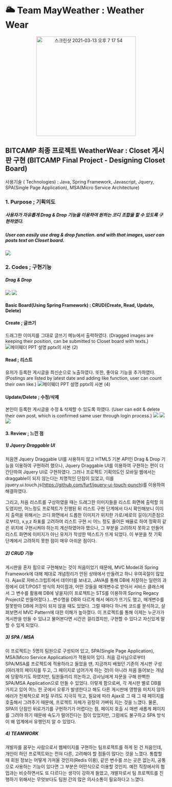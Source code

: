 #  🌥️ Team MayWeather : Weather Wear 
<p align="center">
<img width="310" alt="스크린샷 2021-03-13 오후 7 17 54" src="https://user-images.githubusercontent.com/71998026/111027014-e75f2100-8430-11eb-90b6-b8e03cb229ed.png">
</p>




## BITCAMP 최종 프로젝트 WeatherWear : Closet 게시판 구현  (BITCAMP Final Project - Designing Closet Board)
사용기술 ( Technologies) : Java, Spring Framework, Javascript, Jquery, SPA(Single Page Application), MSA(Micro Service Architecture) 

### 1. Purpose ; 기획의도 
##### 사용자가 자유롭게 Drag & Drop 기능을 이용하여 원하는 코디 조합을 할 수 있도록 구현하였다. 
##### User can easily use drag & drop function. and with that images, user can posts text on Closet board.  
<img src="https://user-images.githubusercontent.com/71998026/110907553-eb1b7680-8350-11eb-9057-72a014e7bbf0.png">


### 2. Codes ; 구현기능
##### Drag & Drop  
<img src="https://user-images.githubusercontent.com/71998026/110911461-19e81b80-8356-11eb-841a-83125640d9b1.png">
<img src="https://user-images.githubusercontent.com/71998026/110908634-72b5b500-8352-11eb-8aaa-67c9d456c0c1.gif">  


#### Basic Board(Using Spring Framework) : CRUD(Create, Read, Update, Delete)
#### Create ; 글쓰기 
드래그한 이미지를 그대로 글쓰기 메뉴에서 출력하였다. (Dragged images are keeping their position, can be submitted to Closet board with texts.)
![메이웨더 PPT 설명 pptx의 사본 (2)](https://user-images.githubusercontent.com/71998026/110911634-4c921400-8356-11eb-925a-cb0d38f05a5b.png)

#### Read ; 리스트
유저가 등록한 게시글을 최신순으로 노출하였다. 또한, 좋아요 기능을 추가하였다. (Postings are listed by latest date and adding like function, user can count their own like.)
![메이웨더 PPT 설명 pptx의 사본 (4)](https://user-images.githubusercontent.com/71998026/110912674-8fa0b700-8357-11eb-96ae-6fa2d54cb070.png)

#### Update/Delete ; 수정/삭제
본인이 등록한 게시글을 수정 & 삭제할 수 있도록 하였다. 
(User can edit & delete their own post, which is confirmed same user through login process.)
<img src="https://user-images.githubusercontent.com/71998026/110913082-08a00e80-8358-11eb-9fed-33ecdead9f0d.png">
<img src="https://user-images.githubusercontent.com/71998026/110913129-15246700-8358-11eb-891d-88050f830b2b.png">
<img src="https://user-images.githubusercontent.com/71998026/110913163-21102900-8358-11eb-81d5-1e12b757344e.png">


#### 3. Review ; 느낀 점
##### 1) Jquery Draggable UI 
처음엔 Jquery Draggable UI를 사용하지 않고 HTML5 기본 API인 Drag & Drop 기능을 이용하여 구현하려 했으나, Jquery Draggable UI를 이용하여 구현하는 편이 더 간단하여 Jquery UI로 구현하였다.
그러나 프로젝트 기획의도인 모바일 웹에서는 draggable이 되지 않는다는 치명적인 단점이 있었고, 이를 jquery.ui.touch.js(https://github.com/furf/jquery-ui-touch-punch)를 이용하여 해결하였다.

그리고, 처음 리스트를 구상하였을 때는 드래그한 이미지들을 리스트 화면에 출력할 의도였지만, 어느정도 프로젝트가 진행된 뒤 리스트 구현 단계에서 다시 확인해보니 이미지 출력을 위해서는 코디 화면에서 드롭한 이미지가 위치한 가로/세로의 길이(기준점으로부터), x,y,z 좌표를 고려하여 리스트 구현 시 어느 정도 줄어든 배율로 하여 정확히 같은 위치에 구현시켜야 하는지 계산하였어야 했으나, 그 부분을 고려하지 못하고 만들어 리스트 화면에 이미지가 아닌 유저가 작성한 텍스트가 뜨게 되었다. 이 부분을 첫 기획 단계에서 고려하지 못한 점이 매우 아쉬운 점이다. 


##### 2) CRUD 기능
게시판을 혼자 힘으로 구현해보는 것이 처음이었기 때문에, MVC Model과 Spring Framework에 대해 제대로 개념정리가 안된 상태에서 만들려고 하니 우여곡절이 많았다. Ajax로 자바스크립트에서 데이터를 보내고, JAVA를 통해 DB에 저장하는 일련의 과정에서 GET/POST 방식의 차이점과, 어떤 것들을 매개변수로 받아서 서비스 클래스에서 그 변수를 활용해 DB에 넣을지(이 프로젝트는 STS를 이용하여 Spring Regacy Project로 만들어졌다.)...변수명을 DB와 다르게 해서 에러가 뜨기도 했고, 매개변수를 잘못받아 DB에 저장이 되지 않을 때도 있었다. 그럴 때마다 하나씩 코드를 분석하고, 살펴보면서 MVC Pattern에 대한 이해가 높아졌다. 이 프로젝트를 통해 이제는 누군가가 게시판을 만들 수 있냐고 물어본다면 시간은 걸리겠지만, 구현할 수 있다고 자신있게 말할 수 있게 되었다.


##### 3) SPA / MSA
이 프로젝트는 5명의 팀원으로 구성되어 있고, SPA(Single Page Application), MSA(Micro Service Application)가 적용되어 있다. 처음 강사님으로부터 SPA/MSA를 프로젝트에 적용하라고 들었을 땐, 지금까지 배웠던 기존의 게시판 구성(여러개의 페이지를 두고, 그 페이지로 넘어가게 하는 것)이 아니라 처음 들어보는 개념에 당황하기도 하였지만, 팀원들끼리 의논하고, 강사님에게 자문을 구해 완벽한 SPA/MSA Application으로 만들 수 있었다. 이렇게 함으로써, 각 게시판 별로 DB를 가지고 있어 어느 한 곳에서 오류가 발생한다고 해도 다른 게시판에 영향을 미치지 않아 에러가 전체적으로 퍼질 우려도 지극히 적고, 필요에 따라 Ajax로 그 때 그 때 페이지를 호출해서 그려주기 때문에, 프로젝트 자체가 굉장히 가벼워 지는 것을 느꼈다. 물론, SPA의 단점인 뒤로가기를 구현하기가 어렵다는 점, 페이지 호출 시 매번 새롭게 페이지를 그려야 하기 때문에 속도가 떨어진다는 점이 있었지만, 그럼에도 불구하고 SPA 방식이 왜 업계에서 유행인지 알 수 있었다. 


##### 4) TEAMWORK
개발자를 꿈꾸는 사람으로서 웹페이지를 구현하는 팀프로젝트를 하게 된 건 처음인데, 개인이 하던 프로젝트와는 전혀 다른, 고려해야 할 점들이 많다는 것을 느꼈다. 통합할 때 회원 정보는 어떻게 가져올 것인지(Redis 이용), 같은 변수를 쓰는 곳은 없는지, 공통으로 사용하는 기능이 있다면 그 부분은 어떤식으로 이용할 것인지. 예전 직장에서의 협업과는 비슷하면서도 또 다르다는 생각이 강하게 들었고, 개발자로서 팀 프로젝트를 진행하기 위해서는 무엇보다도 팀원 간의 많은 의사소통이 필요하다고 느꼈다. 



